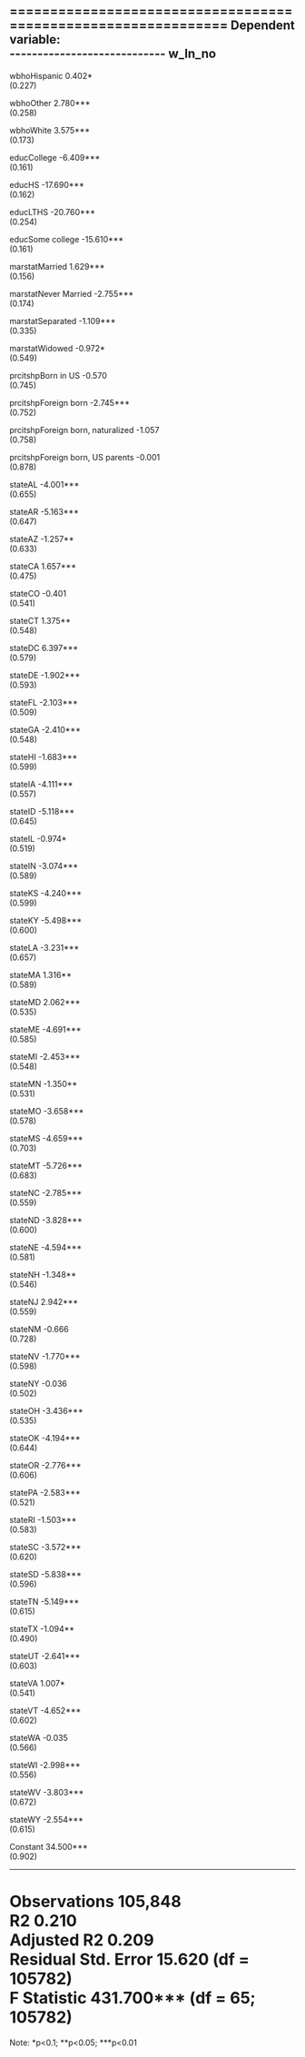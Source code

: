 
==============================================================
                                      Dependent variable:     
                                  ----------------------------
                                            w_ln_no           
--------------------------------------------------------------
wbhoHispanic                                 0.402*           
                                            (0.227)           
                                                              
wbhoOther                                   2.780***          
                                            (0.258)           
                                                              
wbhoWhite                                   3.575***          
                                            (0.173)           
                                                              
educCollege                                -6.409***          
                                            (0.161)           
                                                              
educHS                                     -17.690***         
                                            (0.162)           
                                                              
educLTHS                                   -20.760***         
                                            (0.254)           
                                                              
educSome college                           -15.610***         
                                            (0.161)           
                                                              
marstatMarried                              1.629***          
                                            (0.156)           
                                                              
marstatNever Married                       -2.755***          
                                            (0.174)           
                                                              
marstatSeparated                           -1.109***          
                                            (0.335)           
                                                              
marstatWidowed                              -0.972*           
                                            (0.549)           
                                                              
prcitshpBorn in US                           -0.570           
                                            (0.745)           
                                                              
prcitshpForeign born                       -2.745***          
                                            (0.752)           
                                                              
prcitshpForeign born, naturalized            -1.057           
                                            (0.758)           
                                                              
prcitshpForeign born, US parents             -0.001           
                                            (0.878)           
                                                              
stateAL                                    -4.001***          
                                            (0.655)           
                                                              
stateAR                                    -5.163***          
                                            (0.647)           
                                                              
stateAZ                                     -1.257**          
                                            (0.633)           
                                                              
stateCA                                     1.657***          
                                            (0.475)           
                                                              
stateCO                                      -0.401           
                                            (0.541)           
                                                              
stateCT                                     1.375**           
                                            (0.548)           
                                                              
stateDC                                     6.397***          
                                            (0.579)           
                                                              
stateDE                                    -1.902***          
                                            (0.593)           
                                                              
stateFL                                    -2.103***          
                                            (0.509)           
                                                              
stateGA                                    -2.410***          
                                            (0.548)           
                                                              
stateHI                                    -1.683***          
                                            (0.599)           
                                                              
stateIA                                    -4.111***          
                                            (0.557)           
                                                              
stateID                                    -5.118***          
                                            (0.645)           
                                                              
stateIL                                     -0.974*           
                                            (0.519)           
                                                              
stateIN                                    -3.074***          
                                            (0.589)           
                                                              
stateKS                                    -4.240***          
                                            (0.599)           
                                                              
stateKY                                    -5.498***          
                                            (0.600)           
                                                              
stateLA                                    -3.231***          
                                            (0.657)           
                                                              
stateMA                                     1.316**           
                                            (0.589)           
                                                              
stateMD                                     2.062***          
                                            (0.535)           
                                                              
stateME                                    -4.691***          
                                            (0.585)           
                                                              
stateMI                                    -2.453***          
                                            (0.548)           
                                                              
stateMN                                     -1.350**          
                                            (0.531)           
                                                              
stateMO                                    -3.658***          
                                            (0.578)           
                                                              
stateMS                                    -4.659***          
                                            (0.703)           
                                                              
stateMT                                    -5.726***          
                                            (0.683)           
                                                              
stateNC                                    -2.785***          
                                            (0.559)           
                                                              
stateND                                    -3.828***          
                                            (0.600)           
                                                              
stateNE                                    -4.594***          
                                            (0.581)           
                                                              
stateNH                                     -1.348**          
                                            (0.546)           
                                                              
stateNJ                                     2.942***          
                                            (0.559)           
                                                              
stateNM                                      -0.666           
                                            (0.728)           
                                                              
stateNV                                    -1.770***          
                                            (0.598)           
                                                              
stateNY                                      -0.036           
                                            (0.502)           
                                                              
stateOH                                    -3.436***          
                                            (0.535)           
                                                              
stateOK                                    -4.194***          
                                            (0.644)           
                                                              
stateOR                                    -2.776***          
                                            (0.606)           
                                                              
statePA                                    -2.583***          
                                            (0.521)           
                                                              
stateRI                                    -1.503***          
                                            (0.583)           
                                                              
stateSC                                    -3.572***          
                                            (0.620)           
                                                              
stateSD                                    -5.838***          
                                            (0.596)           
                                                              
stateTN                                    -5.149***          
                                            (0.615)           
                                                              
stateTX                                     -1.094**          
                                            (0.490)           
                                                              
stateUT                                    -2.641***          
                                            (0.603)           
                                                              
stateVA                                      1.007*           
                                            (0.541)           
                                                              
stateVT                                    -4.652***          
                                            (0.602)           
                                                              
stateWA                                      -0.035           
                                            (0.566)           
                                                              
stateWI                                    -2.998***          
                                            (0.556)           
                                                              
stateWV                                    -3.803***          
                                            (0.672)           
                                                              
stateWY                                    -2.554***          
                                            (0.615)           
                                                              
Constant                                   34.500***          
                                            (0.902)           
                                                              
--------------------------------------------------------------
Observations                                105,848           
R2                                           0.210            
Adjusted R2                                  0.209            
Residual Std. Error                   15.620 (df = 105782)    
F Statistic                       431.700*** (df = 65; 105782)
==============================================================
Note:                              *p<0.1; **p<0.05; ***p<0.01
